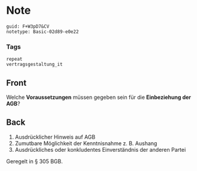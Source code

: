 # Note
```
guid: F+W3pD7&CV
notetype: Basic-02d89-e0e22
```

### Tags
```
repeat
vertragsgestaltung_it
```

## Front
Welche <b>Voraussetzungen</b> müssen gegeben sein für die
<b>Einbeziehung der AGB</b>?

## Back
<ol>
  <li>Ausdrücklicher Hinweis auf AGB
  <li>Zumutbare Möglichkeit der Kenntnisnahme z. B. Aushang
  <li>Ausdrückliches oder konkludentes Einverständnis der anderen
  Partei
</ol>Geregelt in § 305 BGB.
